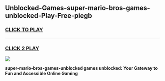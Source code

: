 
## Unblocked-Games-super-mario-bros-games-unblocked-Play-Free-piegb
<h3>
<a href="https://premium76.site?title=super-mario-bros-games-unblocked&ref=10A">CLICK TO PLAY</a></h3>
<hr>

<h3>
<a href="https://premium76.site?title=super-mario-bros-games-unblocked&ref=10A">CLICK 2 PLAY</a>
  
</h3>

<a href="https://premium76.site?title=super-mario-bros-games-unblocked&ref=10A"><img src="https://clearcache.store/games.png"></a>


**super-mario-bros-games-unblocked games unblocked: Your Gateway to Fun and Accessible Online Gaming**
